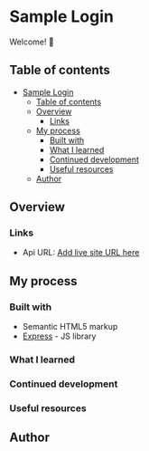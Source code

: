 # Sample Login

Welcome! 👋

## Table of contents

- [Sample Login](#sample-login)
  - [Table of contents](#table-of-contents)
  - [Overview](#overview)
    - [Links](#links)
  - [My process](#my-process)
    - [Built with](#built-with)
    - [What I learned](#what-i-learned)
    - [Continued development](#continued-development)
    - [Useful resources](#useful-resources)
  - [Author](#author)

## Overview

### Links

- Api URL: [Add live site URL here](https://your-live-site-url.com)

## My process

### Built with

- Semantic HTML5 markup
- [Express](https://expressjs.com/) - JS library

### What I learned

### Continued development

### Useful resources

## Author

<!-- - Website - [Add your name here](https://www.your-site.com) -->

